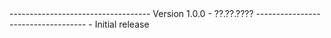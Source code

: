 <div class="thz-docs-codeblock" markdown="1">
	-----------------------------------
	Version 1.0.0 - ??.??.????
	-----------------------------------
	- Initial release
</div>
